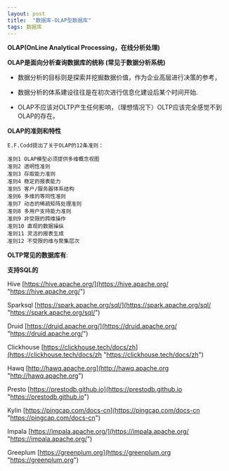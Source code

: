 ```yaml
---
layout: post
title:  "数据库-OLAP型数据库"
tags: 数据库
---
```


**OLAP(OnLine Analytical Processing，在线分析处理)**

**OLAP是面向分析查询数据库的统称 (常见于数据分析系统)**

- 数据分析的目标则是探索并挖掘数据价值，作为企业高层进行决策的参考，

- 数据分析的体系建设往往是在初次进行信息化建设后某个时间开始.

- OLAP不应该对OLTP产生任何影响，（理想情况下）OLTP应该完全感觉不到OLAP的存在。

**OLAP的准则和特性**

    E.F.Codd提出了关于OLAP的12条准则：
    
    准则1 OLAP模型必须提供多维概念视图
    准则2 透明性准则
    准则3 存取能力准则
    准则4 稳定的报表能力
    准则5 客户/服务器体系结构
    准则6 多维的等同性准则
    准则7 动态的稀疏矩阵处理准则
    准则8 多用户支持能力准则
    准则9 非受限的跨维操作
    准则10 直观的数据操纵
    准则11 灵活的报表生成
    准则12 不受限的维与聚集层次

**OLTP常见的数据库有**:

**支持SQL的**

Hive  [https://hive.apache.org/](https://hive.apache.org/ "https://hive.apache.org/")

Sparksql [https://spark.apache.org/sql/](https://spark.apache.org/sql/ "https://spark.apache.org/sql/")

Druid [https://druid.apache.org/](https://druid.apache.org/ "https://druid.apache.org/")

Clickhouse [https://clickhouse.tech/docs/zh](https://clickhouse.tech/docs/zh "https://clickhouse.tech/docs/zh")

Hawq [http://hawq.apache.org](http://hawq.apache.org "http://hawq.apache.org")

Presto [https://prestodb.github.io](https://prestodb.github.io "https://prestodb.github.io")

Kylin  [https://pingcap.com/docs-cn](https://pingcap.com/docs-cn "https://pingcap.com/docs-cn")

Impala [https://impala.apache.org/](https://impala.apache.org/ "https://impala.apache.org/")

Greeplum [https://greenplum.org](https://greenplum.org "https://greenplum.org")
